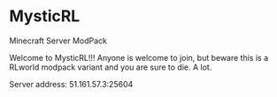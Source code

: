 # MysticRL
Minecraft Server ModPack

Welcome to MysticRL!!!
Anyone is welcome to join, but beware this is a RLworld modpack variant and you are sure to die. A lot.

Server address: 51.161.57.3:25604 

